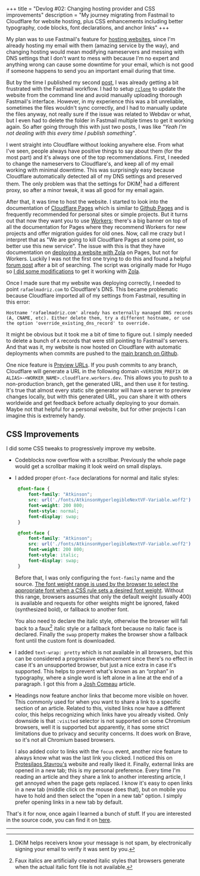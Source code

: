 +++
title = "Devlog #02: Changing hosting provider and CSS improvements"
description = "My journey migrating from Fastmail to Cloudflare for website hosting, plus CSS enhancements including better typography, code blocks, font declarations, and anchor links"
+++

My plan was to use Fastmail's feature for [hosting websites](https://www.fastmail.help/hc/en-us/articles/1500000280141-How-to-set-up-a-website), since I'm already hosting my email with them (amazing service by the way), and changing hosting would mean modifying nameservers and messing with DNS settings that I don't want to mess with because I'm no expert and anything wrong can cause some downtime for your email, which is not good if someone happens to send you an important email during that time.

But by the time I published my second [post](https://rafaelmadriz.com/blog/adding-color-palette-custom-font-and-favicon/), I was already getting a bit frustrated with the Fastmail workflow. I had to setup [`rclone`](https://rclone.org/) to update the website from the command line and avoid manually uploading thorough Fastmail's interface. However, in my experience this was a bit unreliable, sometimes the files wouldn't sync correctly, and I had to manually update the files anyway, not really sure if the issue was related to Webdav or what, but I even had to delete the folder in Fastmail multiple times to get it working again. So after going through this with just two posts, I was like *"Yeah I'm not dealing with this every time I publish something"*.

I went straight into Cloudflare without looking anywhere else. From what I've seen, people always have positive things to say about them (for the most part) and it's always one of the top recommendations. First, I needed to change the nameservers to Cloudflare's, and keep all of my email working with minimal downtime. This was surprisingly easy because Cloudflare automatically detected all of my DNS settings and preserved them. The only problem was that the settings for DKIM[^1] had a different proxy, so after a minor tweak, it was all good for my email again.

After that, it was time to host the website. I started to look into the documentation of [Cloudflare Pages](https://pages.cloudflare.com/) which is similar to [Github Pages](https://pages.github.com/) and is frequently recommended for personal sites or simple projects. But it turns out that now they want you to use [Workers](https://workers.cloudflare.com/); there's a big banner on top of all the documentation for Pages where they recommend Workers for new projects and offer migration guides for old ones. Now, call me crazy but I interpret that as "We are going to kill Cloudflare Pages at some point, so better use this new service". The issue with this is that they have documentation on [deploying a website with Zola](https://developers.cloudflare.com/pages/framework-guides/deploy-a-zola-site/) on Pages, but not for Workers. Luckily I was not the first one trying to do this and found a helpful [forum post](https://www.answeroverflow.com/m/1387403036439089215) after a bit of searching. The script was originally made for Hugo so [I did some modifications](https://github.com/rafamadriz/website/blob/main/build.sh) to get it working with [Zola](https://www.getzola.org).

Once I made sure that my website was deploying correctly, I needed to point `rafaelmadriz.com` to Cloudflare's DNS. This became problematic because Cloudflare imported all of my settings from Fastmail, resulting in this error:

`Hostname 'rafaelmadriz.com' already has externally managed DNS records (A, CNAME, etc). Either delete them, try a different hostname, or use the option 'override_existing_dns_record' to override.`

It might be obvious but it took me a bit of time to figure out. I simply needed to delete a bunch of `A` records that were still pointing to Fastmail's servers. And that was it, my website is now hosted on Cloudflare with automatic deployments when commits are pushed to the [main branch on Github](https://github.com/rafamadriz/website/). 

One nice feature is [Preview URLs](https://developers.cloudflare.com/workers/configuration/previews/). If you push commits to any branch, Cloudflare will generate a URL in the following domain `<VERSION_PREFIX OR ALIAS>-<WORKER_NAME>.cloudflare.workers.dev`. This allows you to push to a non-production branch, get the generated URL, and then use it for testing. It's true that almost every static site generator will have a server to preview changes locally, but with this generated URL, you can share it with others worldwide and get feedback before actually deploying to your domain. Maybe not that helpful for a personal website, but for other projects I can imagine this is extremely handy.

## CSS Improvements

I did some CSS tweaks to progressively improve my website. 

- Codeblocks now overflow with a scrollbar. Previously the whole page would get a scrollbar making it look weird on small displays.

- I added proper `@font-face` declarations for normal and italic styles:

  ```css
   @font-face {
       font-family: "Atkinson";
       src: url('./fonts/AtkinsonHyperlegibleNextVF-Variable.woff2') format('woff2-variations');
       font-weight: 200 800;
       font-style: normal;
       font-display: swap;
   }

   @font-face {
       font-family: "Atkinson";
       src: url('./fonts/AtkinsonHyperlegibleNextVF-Variable.woff2') format('woff2-variations');
       font-weight: 200 800;
       font-style: italic;
       font-display: swap;
   }
    ```

    Before that, I was only configuring the `font-family` name and the source. [The font weight range is used by the browser to select the appropriate font when a CSS rule sets a desired font weight](https://developer.mozilla.org/en-US/docs/Web/CSS/@font-face/font-weight). Without this range, browsers assumes that only the default weight (usually 400) is available and requests for other weights might be ignored, faked (synthesized bold), or fallback to another font.

    You also need to declare the italic style, otherwise the browser will fall back to a faux[^2] italic style or a fallback font because no italic face is declared. Finally the `swap` property makes the browser show a fallback font until the custom font is downloaded.

- I added `text-wrap: pretty` which is not available in all browsers, but this can be considered a progressive enhancement since there's no effect in case it's an unsupported browser, but just a nice extra in case it's supported. This helps to prevent what's known as an “orphan” in typography, where a single word is left alone in a line at the end of a paragraph. I got this from a [Josh Comeau](https://www.joshwcomeau.com/css/browser-support/#one-the-fallback-experience-1) article.

- Headings now feature anchor links that become more visible on hover. This commonly used for when you want to share a link to a specific section of an article. Related to this, visited links now have a different color, this helps recognizing which links have you already visited. Only downside is that `:visited` selector is not supported on some Chromium browsers, well it is supported but apparently, it has some strict limitations due to privacy and security concerns. It does work on Brave, so it's not all Chromium based browsers.

    I also added color to links with the `focus` event, another nice feature to always know what was the last link you clicked. I noticed this on [Protesilaos Stavrou's](https://protesilaos.com/) website and really liked it. Finally, external links are opened in a new tab; this is my personal preference. Every time I'm reading an article and they share a link to another interesting article, I get annoyed when the page gets replaced. I know it's easy to open links in a new tab (middle click on the mouse does that), but on mobile you have to hold and then select the "open in a new tab" option. I simply prefer opening links in a new tab by default.

That's it for now, once again I learned a bunch of stuff. If you are interested in the source code, you can find it on [here](https://github.com/rafamadriz/website).

---

[^1]: DKIM helps receivers know your message is not spam, by electronically signing your email to verify it was sent by you.

[^2]: Faux italics are artificially created italic styles that browsers generate when the actual italic font file is not available.
